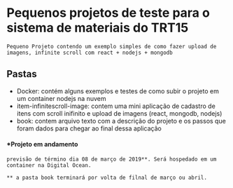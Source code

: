 # Pequenos projetos de teste para o sistema de materiais do TRT15

    Pequeno Projeto contendo um exemplo simples de como fazer upload de imagens, infinite scroll com react + nodejs + mongodb

## Pastas

 - Docker: contém alguns exemplos e testes de como subir o projeto em um container nodejs na nuvem
 - item-infinitescroll-image: contem uma mini aplicação de cadastro de itens com scroll inifinito e upload de imagens (react, mongodb, nodejs)
 - book: contem arquivo texto com a descrição do projeto e os passos que foram dados para chegar ao final dessa aplicação

#### *Projeto em andamento
```
previsão de término dia 08 de março de 2019**. Será hospedado em um container na Digital Ocean.
```
```
** a pasta book terminará por volta de filnal de março ou abril.
```